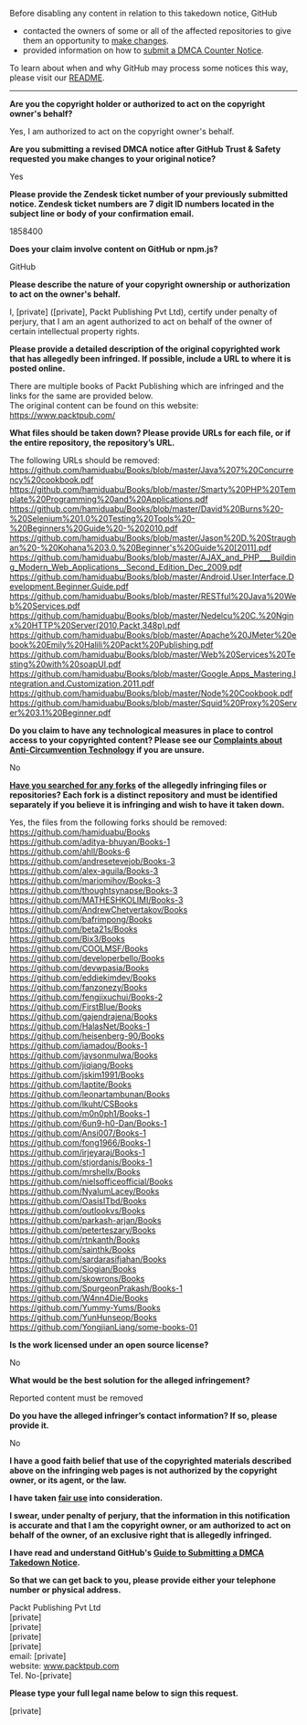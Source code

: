 Before disabling any content in relation to this takedown notice, GitHub
- contacted the owners of some or all of the affected repositories to give them an opportunity to [make changes](https://docs.github.com/en/github/site-policy/dmca-takedown-policy#a-how-does-this-actually-work).
- provided information on how to [submit a DMCA Counter Notice](https://docs.github.com/en/articles/guide-to-submitting-a-dmca-counter-notice).

To learn about when and why GitHub may process some notices this way, please visit our [README](https://github.com/github/dmca/blob/master/README.md#anatomy-of-a-takedown-notice).

---

**Are you the copyright holder or authorized to act on the copyright owner's behalf?**  
  
Yes, I am authorized to act on the copyright owner's behalf.  
  
**Are you submitting a revised DMCA notice after GitHub Trust & Safety requested you make changes to your original notice?**  
  
Yes  
  
**Please provide the Zendesk ticket number of your previously submitted notice. Zendesk ticket numbers are 7 digit ID numbers located in the subject line or body of your confirmation email.**  
  
1858400  
  
**Does your claim involve content on GitHub or npm.js?**  
  
GitHub  
  
**Please describe the nature of your copyright ownership or authorization to act on the owner's behalf.**  
  
I, [private] ([private], Packt Publishing Pvt Ltd), certify under penalty of perjury, that I am an agent authorized to act on behalf of the owner of certain intellectual property rights.  
  
**Please provide a detailed description of the original copyrighted work that has allegedly been infringed. If possible, include a URL to where it is posted online.**  
  
There are multiple books of Packt Publishing which are infringed and the links for the same are provided below.  
The original content can be found on this website:  
https://www.packtpub.com/  
  
**What files should be taken down? Please provide URLs for each file, or if the entire repository, the repository’s URL.**  
  
The following URLs should be removed:  
https://github.com/hamiduabu/Books/blob/master/Java%207%20Concurrency%20cookbook.pdf  
https://github.com/hamiduabu/Books/blob/master/Smarty%20PHP%20Template%20Programming%20and%20Applications.pdf  
https://github.com/hamiduabu/Books/blob/master/David%20Burns%20-%20Selenium%201.0%20Testing%20Tools%20-%20Beginners%20Guide%20-%202010.pdf  
https://github.com/hamiduabu/Books/blob/master/Jason%20D.%20Straughan%20-%20Kohana%203.0.%20Beginner's%20Guide%20[2011].pdf  
https://github.com/hamiduabu/Books/blob/master/AJAX_and_PHP___Building_Modern_Web_Applications__Second_Edition_Dec_2009.pdf  
https://github.com/hamiduabu/Books/blob/master/Android.User.Interface.Development.Beginner.Guide.pdf  
https://github.com/hamiduabu/Books/blob/master/RESTful%20Java%20Web%20Services.pdf  
https://github.com/hamiduabu/Books/blob/master/Nedelcu%20C.%20Nginx%20HTTP%20Server(2010,Packt,348p).pdf  
https://github.com/hamiduabu/Books/blob/master/Apache%20JMeter%20ebook%20Emily%20Halili%20Packt%20Publishing.pdf  
https://github.com/hamiduabu/Books/blob/master/Web%20Services%20Testing%20with%20soapUI.pdf  
https://github.com/hamiduabu/Books/blob/master/Google.Apps_Mastering.Integration.and.Customization.2011.pdf  
https://github.com/hamiduabu/Books/blob/master/Node%20Cookbook.pdf  
https://github.com/hamiduabu/Books/blob/master/Squid%20Proxy%20Server%203.1%20Beginner.pdf  
  
**Do you claim to have any technological measures in place to control access to your copyrighted content? Please see our <a href="https://docs.github.com/articles/guide-to-submitting-a-dmca-takedown-notice#complaints-about-anti-circumvention-technology">Complaints about Anti-Circumvention Technology</a> if you are unsure.**  
  
No  
  
**<a href="https://docs.github.com/articles/dmca-takedown-policy#b-what-about-forks-or-whats-a-fork">Have you searched for any forks</a> of the allegedly infringing files or repositories? Each fork is a distinct repository and must be identified separately if you believe it is infringing and wish to have it taken down.**  
  
Yes, the files from the following forks should be removed:  
https://github.com/hamiduabu/Books  
https://github.com/aditya-bhuyan/Books-1  
https://github.com/ahll/Books-6  
https://github.com/andresetevejob/Books-3  
https://github.com/alex-aguila/Books-3  
https://github.com/mariomihov/Books-3  
https://github.com/thoughtsynapse/Books-3  
https://github.com/MATHESHKOLIMI/Books-3  
https://github.com/AndrewChetvertakov/Books  
https://github.com/bafrimpong/Books  
https://github.com/beta21s/Books  
https://github.com/Bix3/Books  
https://github.com/COOLMSF/Books  
https://github.com/developerbello/Books  
https://github.com/devwpasia/Books  
https://github.com/eddiekimdev/Books  
https://github.com/fanzonezy/Books  
https://github.com/fengjixuchui/Books-2  
https://github.com/FirstBlue/Books  
https://github.com/gajendrajena/Books  
https://github.com/HalasNet/Books-1  
https://github.com/heisenberg-90/Books  
https://github.com/iamadou/Books-1  
https://github.com/jaysonmulwa/Books  
https://github.com/jiqiang/Books  
https://github.com/jskim1991/Books  
https://github.com/laptite/Books  
https://github.com/leonartambunan/Books  
https://github.com/lkuht/CSBooks  
https://github.com/m0n0ph1/Books-1  
https://github.com/6un9-h0-Dan/Books-1  
https://github.com/Ansi007/Books-1  
https://github.com/fong1966/Books-1  
https://github.com/irjeyaraj/Books-1  
https://github.com/stjordanis/Books-1  
https://github.com/mrshellx/Books  
https://github.com/nielsofficeofficial/Books  
https://github.com/NyalumLacey/Books  
https://github.com/OasisITbd/Books  
https://github.com/outlookvs/Books  
https://github.com/parkash-arjan/Books  
https://github.com/peterteszary/Books  
https://github.com/rtnkanth/Books  
https://github.com/sainthk/Books  
https://github.com/sardarasifjahan/Books  
https://github.com/Siogian/Books  
https://github.com/skowrons/Books  
https://github.com/SpurgeonPrakash/Books-1  
https://github.com/W4nn4Die/Books  
https://github.com/Yummy-Yums/Books  
https://github.com/YunHunseop/Books  
https://github.com/YongjianLiang/some-books-01  
  
**Is the work licensed under an open source license?**  
  
No  
  
**What would be the best solution for the alleged infringement?**  
  
Reported content must be removed  
  
**Do you have the alleged infringer’s contact information? If so, please provide it.**  
  
No  
  
**I have a good faith belief that use of the copyrighted materials described above on the infringing web pages is not authorized by the copyright owner, or its agent, or the law.**  
  
**I have taken <a href="https://www.lumendatabase.org/topics/22">fair use</a> into consideration.**  
  
**I swear, under penalty of perjury, that the information in this notification is accurate and that I am the copyright owner, or am authorized to act on behalf of the owner, of an exclusive right that is allegedly infringed.**  
  
**I have read and understand GitHub's <a href="https://docs.github.com/articles/guide-to-submitting-a-dmca-takedown-notice/">Guide to Submitting a DMCA Takedown Notice</a>.**  
  
**So that we can get back to you, please provide either your telephone number or physical address.**  
  
Packt Publishing Pvt Ltd  
[private]   
[private]   
[private]   
[private]   
email: [private]   
website: www.packtpub.com  
Tel. No-[private]   
  
**Please type your full legal name below to sign this request.**  
  
[private]   
